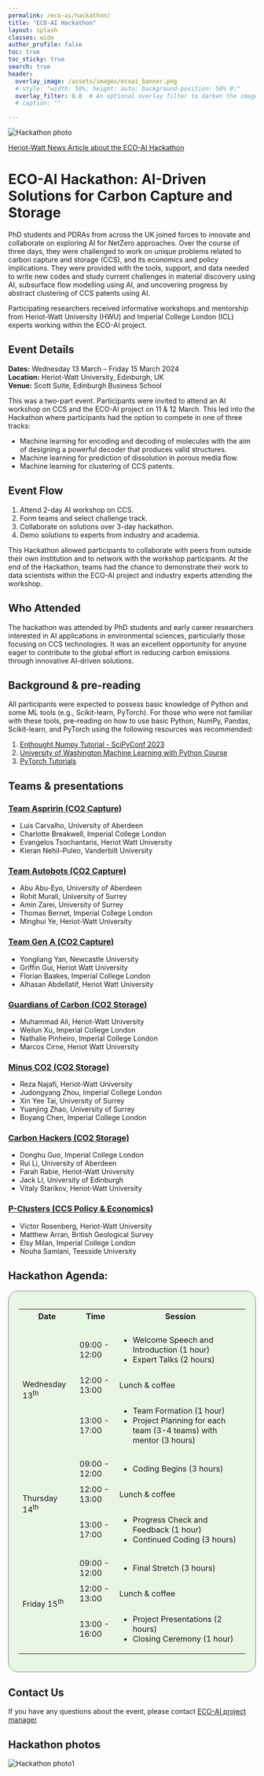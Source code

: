 ```yaml
---
permalink: /eco-ai/hackathon/
title: "ECO-AI Hackathon"
layout: splash
classes: wide
author_profile: false
toc: true
toc_sticky: true
search: true
header:
  overlay_image: /assets/images/ecoai_banner.png
  # style: "width: 50%; height: auto; background-position: 50% 0;"
  overlay_filter: 0.0  # An optional overlay filter to darken the image (value is between 0 and 1)
  # caption: ""

---
```


![Hackathon photo](/assets/eco-ai/HWR61775cc.jpg)

<div class="clickable-boxes">
  <a href="https://www.hw.ac.uk/news/articles/2024/eco-ai-workshop-and-hackathon-fuels.htm" class="box">Heriot-Watt News Article about the ECO-AI Hackathon</a>
</div>

# ECO-AI Hackathon: AI-Driven Solutions for Carbon Capture and Storage
PhD students and PDRAs from across the UK joined forces to innovate and collaborate on exploring AI for NetZero approaches. Over the course of three days, they were challenged to work on unique problems related to carbon capture and storage (CCS), and its economics and policy implications. They were provided with the tools, support, and data needed to write new codes and study current challenges in material discovery using AI, subsurface flow modelling using AI, and uncovering progress by abstract clustering of CCS patents using AI. 

Participating researchers received informative workshops and mentorship from Heriot-Watt University (HWU) and Imperial College London (ICL) experts working within the ECO-AI project.

## Event Details
**Dates:** Wednesday 13 March – Friday 15 March 2024 <br>
**Location:** Heriot-Watt University, Edinburgh, UK <br>
**Venue:** Scott Suite, Edinburgh Business School

This was a two-part event. Participants were invited to attend an AI workshop on CCS and the ECO-AI project on 11 & 12 March. This led into the Hackathon where participants had the option to compete in one of three tracks: 

* Machine learning for encoding and decoding of molecules with the aim of designing a powerful decoder that produces valid structures. 
* Machine learning for prediction of dissolution in porous media flow. 
* Machine learning for clustering of CCS patents. 

## Event Flow
1. Attend 2-day AI workshop on CCS.
1. Form teams and select challenge track.
1. Collaborate on solutions over 3-day hackathon.
1. Demo solutions to experts from industry and academia.

This Hackathon allowed participants to collaborate with peers from outside their own institution and to network with the workshop participants. At the end of the Hackathon, teams had the chance to demonstrate their work to data scientists within the ECO-AI project and industry experts attending the workshop. 


## Who Attended 
The hackathon was attended by PhD students and early career researchers interested in AI applications in environmental sciences, particularly those focusing on CCS technologies. It was an excellent opportunity for anyone eager to contribute to the global effort in reducing carbon emissions through innovative AI-driven solutions. 

## Background & pre-reading
All participants were expected to possess basic knowledge of Python and some ML tools (e.g., Scikit-learn, PyTorch). For those who were not familiar with these tools, pre-reading on how to use basic Python, NumPy, Pandas, Scikit-learn, and PyTorch using the following resources was recommended:
1. [Enthought Numpy Tutorial - SciPyConf 2023](https://github.com/enthought/Numpy-Tutorial-SciPyConf-2023)
2. [University of Washington Machine Learning with Python Course](https://faculty.washington.edu/otoomet/machinelearning-py/)
3. [PyTorch Tutorials](https://pytorch.org/tutorials/)


## Teams & presentations

### [Team Aspririn (CO2 Capture)](/assets/eco-ai/hackathon_presentations_march2024/Aspirin.pdf)
* Luis Carvalho, University of Aberdeen
* Charlotte Breakwell, Imperial College London
* Evangelos Tsochantaris, Heriot Watt University
* Kieran Nehil-Puleo, Vanderbilt University

### [Team Autobots (CO2 Capture)](/assets/eco-ai/hackathon_presentations_march2024/Autobots.pdf)
* Abu Abu-Eyo, University of Aberdeen
* Rohit Murali, University of Surrey
* Amin Zarei, University of Surrey
* Thomas Bernet, Imperial College London
* Minghui Ye, Heriot-Watt University

### [Team Gen A (CO2 Capture)](/assets/eco-ai/hackathon_presentations_march2024/GenA.pdf)
* Yongliang Yan, Newcastle University
* Griffin Gui, Heriot Watt University
* Florian Baakes, Imperial College London
* Alhasan Abdellatif, Heriot Watt University

### [Guardians of Carbon (CO2 Storage)](/assets/eco-ai/hackathon_presentations_march2024/Guardians_of_Carbon.pdf)
* Muhammad Ali, Heriot-Watt University
* Weilun Xu, Imperial College London
* Nathalie Pinheiro, Imperial College London
* Marcos Cirne, Heriot Watt University

### [Minus CO2 (CO2 Storage)](/assets/eco-ai/hackathon_presentations_march2024/Minus_CO2.pdf)
* Reza Najafi, Heriot-Watt University
* Judongyang Zhou, Imperial College London
* Xin Yee Tai, University of Surrey
* Yuanjing Zhao, University of Surrey
* Boyang Chen, Imperial College London

### [Carbon Hackers (CO2 Storage)](/assets/eco-ai/hackathon_presentations_march2024/Carbon_Hackers.pdf)
* Donghu Guo, Imperial College London
* Rui Li, University of Aberdeen
* Farah Rabie, Heriot-Watt University
* Jack LI, University of Edinburgh
* Vitaly Starikov, Heriot-Watt University

### [P-Clusters (CCS Policy & Economics)](/assets/eco-ai/hackathon_presentations_march2024/P_clusterers.pdf)
* Victor Rosenberg, Heriot-Watt University
* Matthew Arran, British Geological Survey
* Elsy Milan, Imperial College London
* Nouha Samlani, Teesside University

<h2>Hackathon Agenda:</h2>
<div style="background-color: #E8F6E4; padding: 20px; border: 1px solid gray; display: inline-block; border-radius: 20px;">
<table>
  <tr>
    <th>Date</th>
    <th>Time</th>
    <th>Session</th>
  </tr>

  <!-- Added blank row -->
  <tr>
    <td></td>
    <td></td>
    <td></td>
  </tr>

  <tr>
    <td rowspan="3">Wednesday 13<sup>th</sup></td> 
    <td>09:00 - 12:00</td>
    <td>
      <ul>
        <li>Welcome Speech and Introduction (1 hour)</li>
        <li>Expert Talks (2 hours)</li>
      </ul>  
    </td>
  </tr>
  <tr>
    <td>12:00 - 13:00</td> 
    <td>Lunch &amp; coffee</td>
  </tr>
  <tr>
   <td>13:00 - 17:00</td>
    <td>
     <ul>
       <li>Team Formation (1 hour)</li>
       <li>Project Planning for each team (3-4 teams) with mentor (3 hours)</li>
     </ul>
    </td>
  </tr>
  
  <tr>
    <td rowspan="3">Thursday 14<sup>th</sup></td>
    <td>09:00 - 12:00</td> 
    <td>
      <ul>
       <li>Coding Begins (3 hours)</li>
     </ul>
   </td>
  </tr>
  <tr>
    <td>12:00 - 13:00</td>
    <td>Lunch &amp; coffee</td> 
  </tr>
  <tr>
    <td>13:00 - 17:00</td>
    <td>
     <ul>
      <li>Progress Check and Feedback (1 hour)</li>
      <li>Continued Coding (3 hours)</li>
     </ul>
    </td>
  </tr>
  
  <tr>
    <td rowspan="3">Friday 15<sup>th</sup></td>
    <td>09:00 - 12:00</td>
    <td> 
     <ul>
       <li>Final Stretch (3 hours)</li>
     </ul>
    </td>
  </tr>
  <tr>
    <td>12:00 - 13:00 </td>
    <td>Lunch &amp; coffee</td>
  </tr>
  <tr>
    <td>13:00 - 16:00</td> 
    <td>
     <ul>
       <li>Project Presentations (2 hours)</li>
       <li>Closing Ceremony (1 hour)</li>
     </ul>
    </td>
  </tr>
</table>

</div>

## Contact Us
If you have any questions about the event, please contact [ECO-AI project manager](mailto:aw2073@hw.ac.uk)

## Hackathon photos
![Hackathon photo1](/assets/eco-ai/HWR61789c.jpg)

